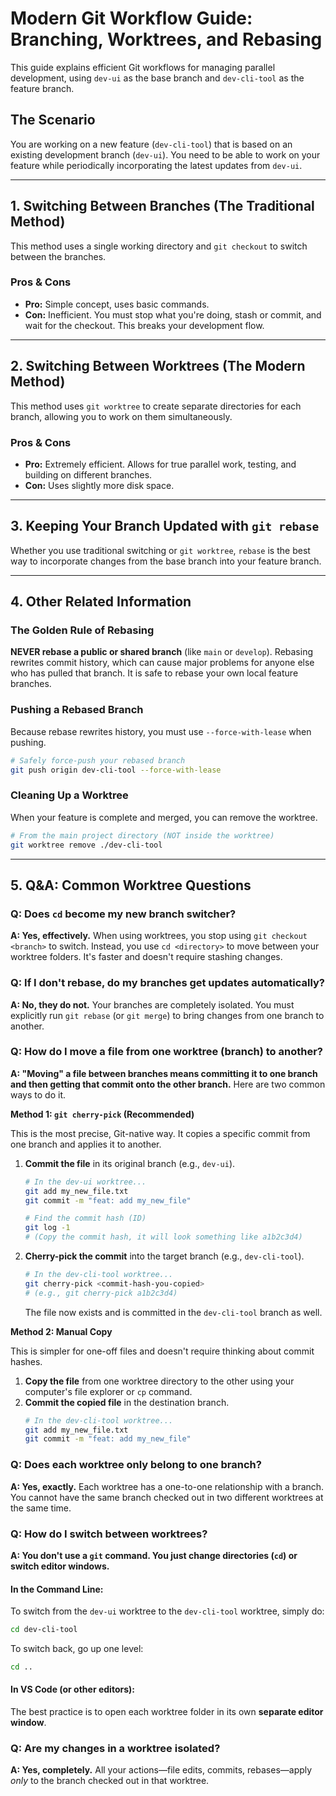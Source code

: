 # Modern Git Workflow Guide: Branching, Worktrees, and Rebasing

This guide explains efficient Git workflows for managing parallel development, using `dev-ui` as the base branch and `dev-cli-tool` as the feature branch.

## The Scenario

You are working on a new feature (`dev-cli-tool`) that is based on an existing development branch (`dev-ui`). You need to be able to work on your feature while periodically incorporating the latest updates from `dev-ui`.

---

## 1. Switching Between Branches (The Traditional Method)

This method uses a single working directory and `git checkout` to switch between the branches.

### Pros & Cons

*   **Pro:** Simple concept, uses basic commands.
*   **Con:** Inefficient. You must stop what you're doing, stash or commit, and wait for the checkout. This breaks your development flow.

---

## 2. Switching Between Worktrees (The Modern Method)

This method uses `git worktree` to create separate directories for each branch, allowing you to work on them simultaneously.

### Pros & Cons

*   **Pro:** Extremely efficient. Allows for true parallel work, testing, and building on different branches.
*   **Con:** Uses slightly more disk space.

---

## 3. Keeping Your Branch Updated with `git rebase`

Whether you use traditional switching or `git worktree`, `rebase` is the best way to incorporate changes from the base branch into your feature branch.

---

## 4. Other Related Information

### The Golden Rule of Rebasing

**NEVER rebase a public or shared branch** (like `main` or `develop`). Rebasing rewrites commit history, which can cause major problems for anyone else who has pulled that branch. It is safe to rebase your own local feature branches.

### Pushing a Rebased Branch

Because rebase rewrites history, you must use `--force-with-lease` when pushing.

```bash
# Safely force-push your rebased branch
git push origin dev-cli-tool --force-with-lease
```

### Cleaning Up a Worktree

When your feature is complete and merged, you can remove the worktree.

```bash
# From the main project directory (NOT inside the worktree)
git worktree remove ./dev-cli-tool
```

---
## 5. Q&A: Common Worktree Questions

### Q: Does `cd` become my new branch switcher?

**A: Yes, effectively.** When using worktrees, you stop using `git checkout <branch>` to switch. Instead, you use `cd <directory>` to move between your worktree folders. It's faster and doesn't require stashing changes.

### Q: If I don't rebase, do my branches get updates automatically?

**A: No, they do not.** Your branches are completely isolated. You must explicitly run `git rebase` (or `git merge`) to bring changes from one branch to another.

### Q: How do I move a file from one worktree (branch) to another?

**A: "Moving" a file between branches means committing it to one branch and then getting that commit onto the other branch.** Here are two common ways to do it.

**Method 1: `git cherry-pick` (Recommended)**

This is the most precise, Git-native way. It copies a specific commit from one branch and applies it to another.

1.  **Commit the file** in its original branch (e.g., `dev-ui`).
    ```bash
    # In the dev-ui worktree...
    git add my_new_file.txt
    git commit -m "feat: add my_new_file"

    # Find the commit hash (ID)
    git log -1
    # (Copy the commit hash, it will look something like a1b2c3d4)
    ```
2.  **Cherry-pick the commit** into the target branch (e.g., `dev-cli-tool`).
    ```bash
    # In the dev-cli-tool worktree...
    git cherry-pick <commit-hash-you-copied>
    # (e.g., git cherry-pick a1b2c3d4)
    ```
    The file now exists and is committed in the `dev-cli-tool` branch as well.

**Method 2: Manual Copy**

This is simpler for one-off files and doesn't require thinking about commit hashes.

1.  **Copy the file** from one worktree directory to the other using your computer's file explorer or `cp` command.
2.  **Commit the copied file** in the destination branch.
    ```bash
    # In the dev-cli-tool worktree...
    git add my_new_file.txt
    git commit -m "feat: add my_new_file"
    ```

### Q: Does each worktree only belong to one branch?

**A: Yes, exactly.** Each worktree has a one-to-one relationship with a branch. You cannot have the same branch checked out in two different worktrees at the same time.

### Q: How do I switch between worktrees?

**A: You don't use a `git` command. You just change directories (`cd`) or switch editor windows.**

#### In the Command Line:

To switch from the `dev-ui` worktree to the `dev-cli-tool` worktree, simply do:
```bash
cd dev-cli-tool
```
To switch back, go up one level:
```bash
cd ..
```

#### In VS Code (or other editors):

The best practice is to open each worktree folder in its own **separate editor window**.

### Q: Are my changes in a worktree isolated?

**A: Yes, completely.** All your actions—file edits, commits, rebases—apply *only* to the branch checked out in that worktree.